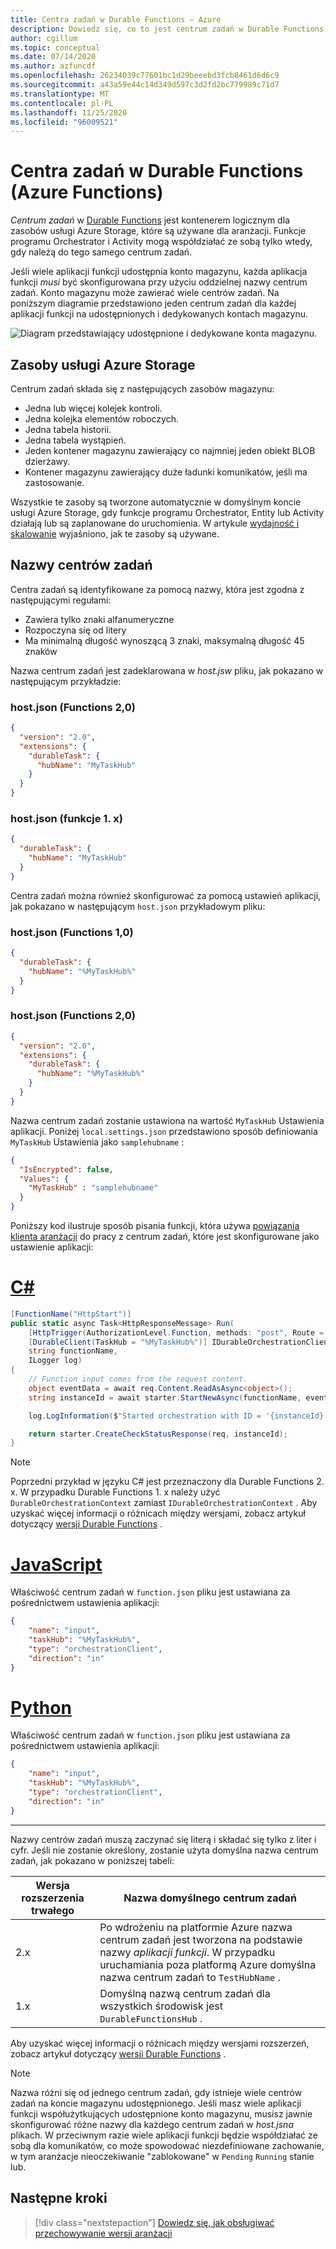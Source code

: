 ```yaml
---
title: Centra zadań w Durable Functions — Azure
description: Dowiedz się, co to jest centrum zadań w Durable Functions rozszerzeniu Azure Functions. Dowiedz się, jak skonfigurować centra zadań.
author: cgillum
ms.topic: conceptual
ms.date: 07/14/2020
ms.author: azfuncdf
ms.openlocfilehash: 26234039c77601bc1d29beeebd3fcb8461d6d6c9
ms.sourcegitcommit: a43a59e44c14d349d597c3d2fd2bc779989c71d7
ms.translationtype: MT
ms.contentlocale: pl-PL
ms.lasthandoff: 11/25/2020
ms.locfileid: "96009521"
---
```

# <a name="task-hubs-in-durable-functions-azure-functions"></a>Centra zadań w Durable Functions (Azure Functions)

*Centrum zadań* w [Durable Functions](durable-functions-overview.md) jest kontenerem logicznym dla zasobów usługi Azure Storage, które są używane dla aranżacji. Funkcje programu Orchestrator i Activity mogą współdziałać ze sobą tylko wtedy, gdy należą do tego samego centrum zadań.

Jeśli wiele aplikacji funkcji udostępnia konto magazynu, każda aplikacja funkcji *musi* być skonfigurowana przy użyciu oddzielnej nazwy centrum zadań. Konto magazynu może zawierać wiele centrów zadań. Na poniższym diagramie przedstawiono jeden centrum zadań dla każdej aplikacji funkcji na udostępnionych i dedykowanych kontach magazynu.

![Diagram przedstawiający udostępnione i dedykowane konta magazynu.](./media/durable-functions-task-hubs/task-hubs-storage.png)

## <a name="azure-storage-resources"></a>Zasoby usługi Azure Storage

Centrum zadań składa się z następujących zasobów magazynu:

* Jedna lub więcej kolejek kontroli.
* Jedna kolejka elementów roboczych.
* Jedna tabela historii.
* Jedna tabela wystąpień.
* Jeden kontener magazynu zawierający co najmniej jeden obiekt BLOB dzierżawy.
* Kontener magazynu zawierający duże ładunki komunikatów, jeśli ma zastosowanie.

Wszystkie te zasoby są tworzone automatycznie w domyślnym koncie usługi Azure Storage, gdy funkcje programu Orchestrator, Entity lub Activity działają lub są zaplanowane do uruchomienia. W artykule [wydajność i skalowanie](durable-functions-perf-and-scale.md) wyjaśniono, jak te zasoby są używane.

## <a name="task-hub-names"></a>Nazwy centrów zadań

Centra zadań są identyfikowane za pomocą nazwy, która jest zgodna z następującymi regułami:

* Zawiera tylko znaki alfanumeryczne
* Rozpoczyna się od litery
* Ma minimalną długość wynoszącą 3 znaki, maksymalną długość 45 znaków

Nazwa centrum zadań jest zadeklarowana w *host.jsw* pliku, jak pokazano w następującym przykładzie:

### <a name="hostjson-functions-20"></a>host.json (Functions 2,0)

```json
{
  "version": "2.0",
  "extensions": {
    "durableTask": {
      "hubName": "MyTaskHub"
    }
  }
}
```

### <a name="hostjson-functions-1x"></a>host.json (funkcje 1. x)

```json
{
  "durableTask": {
    "hubName": "MyTaskHub"
  }
}
```

Centra zadań można również skonfigurować za pomocą ustawień aplikacji, jak pokazano w następującym `host.json` przykładowym pliku:

### <a name="hostjson-functions-10"></a>host.json (Functions 1,0)

```json
{
  "durableTask": {
    "hubName": "%MyTaskHub%"
  }
}
```

### <a name="hostjson-functions-20"></a>host.json (Functions 2,0)

```json
{
  "version": "2.0",
  "extensions": {
    "durableTask": {
      "hubName": "%MyTaskHub%"
    }
  }
}
```

Nazwa centrum zadań zostanie ustawiona na wartość `MyTaskHub` Ustawienia aplikacji. Poniżej `local.settings.json` przedstawiono sposób definiowania `MyTaskHub` Ustawienia jako `samplehubname` :

```json
{
  "IsEncrypted": false,
  "Values": {
    "MyTaskHub" : "samplehubname"
  }
}
```

Poniższy kod ilustruje sposób pisania funkcji, która używa [powiązania klienta aranżacji](durable-functions-bindings.md#orchestration-client) do pracy z centrum zadań, które jest skonfigurowane jako ustawienie aplikacji:

# <a name="c"></a>[C#](#tab/csharp)

```csharp
[FunctionName("HttpStart")]
public static async Task<HttpResponseMessage> Run(
    [HttpTrigger(AuthorizationLevel.Function, methods: "post", Route = "orchestrators/{functionName}")] HttpRequestMessage req,
    [DurableClient(TaskHub = "%MyTaskHub%")] IDurableOrchestrationClient starter,
    string functionName,
    ILogger log)
{
    // Function input comes from the request content.
    object eventData = await req.Content.ReadAsAsync<object>();
    string instanceId = await starter.StartNewAsync(functionName, eventData);

    log.LogInformation($"Started orchestration with ID = '{instanceId}'.");

    return starter.CreateCheckStatusResponse(req, instanceId);
}
```

> [!NOTE]
> Poprzedni przykład w języku C# jest przeznaczony dla Durable Functions 2. x. W przypadku Durable Functions 1. x należy użyć `DurableOrchestrationContext` zamiast `IDurableOrchestrationContext` . Aby uzyskać więcej informacji o różnicach między wersjami, zobacz artykuł dotyczący [wersji Durable Functions](durable-functions-versions.md) .

# <a name="javascript"></a>[JavaScript](#tab/javascript)

Właściwość centrum zadań w `function.json` pliku jest ustawiana za pośrednictwem ustawienia aplikacji:

```json
{
    "name": "input",
    "taskHub": "%MyTaskHub%",
    "type": "orchestrationClient",
    "direction": "in"
}
```

# <a name="python"></a>[Python](#tab/python)

Właściwość centrum zadań w `function.json` pliku jest ustawiana za pośrednictwem ustawienia aplikacji:

```json
{
    "name": "input",
    "taskHub": "%MyTaskHub%",
    "type": "orchestrationClient",
    "direction": "in"
}
```

---

Nazwy centrów zadań muszą zaczynać się literą i składać się tylko z liter i cyfr. Jeśli nie zostanie określony, zostanie użyta domyślna nazwa centrum zadań, jak pokazano w poniższej tabeli:

| Wersja rozszerzenia trwałego | Nazwa domyślnego centrum zadań |
| - | - |
| 2.x | Po wdrożeniu na platformie Azure nazwa centrum zadań jest tworzona na podstawie nazwy _aplikacji funkcji_. W przypadku uruchamiania poza platformą Azure domyślna nazwa centrum zadań to `TestHubName` . |
| 1.x | Domyślną nazwą centrum zadań dla wszystkich środowisk jest `DurableFunctionsHub` . |

Aby uzyskać więcej informacji o różnicach między wersjami rozszerzeń, zobacz artykuł dotyczący [wersji Durable Functions](durable-functions-versions.md) .

> [!NOTE]
> Nazwa różni się od jednego centrum zadań, gdy istnieje wiele centrów zadań na koncie magazynu udostępnionego. Jeśli masz wiele aplikacji funkcji współużytkujących udostępnione konto magazynu, musisz jawnie skonfigurować różne nazwy dla każdego centrum zadań w *host.jsna* plikach. W przeciwnym razie wiele aplikacji funkcji będzie współdziałać ze sobą dla komunikatów, co może spowodować niezdefiniowane zachowanie, w tym aranżacje nieoczekiwanie "zablokowane" w `Pending` `Running` stanie lub.

## <a name="next-steps"></a>Następne kroki

> [!div class="nextstepaction"]
> [Dowiedz się, jak obsługiwać przechowywanie wersji aranżacji](durable-functions-versioning.md)
